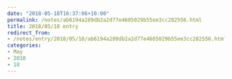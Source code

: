 ```yaml
---
date: "2018-05-18T16:37:06+10:00"
permalink: /notes/ab6194a289db2a2d77e4605029b55ee3cc282556.html
title: 2018/05/18 entry
redirect_from:
- /notes/entry/2018/05/18/ab6194a289db2a2d77e4605029b55ee3cc282556.html
categories:
- May
- 2018
- 18
---
```

